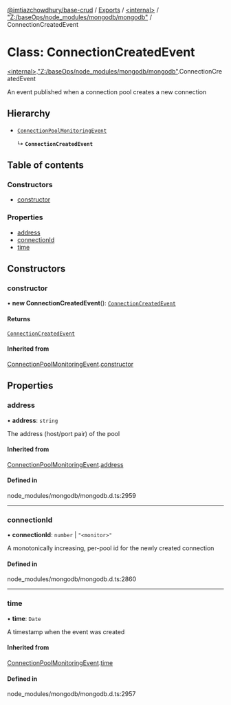 [@imtiazchowdhury/base-crud](../README.md) / [Exports](../modules.md) / [\<internal\>](../modules/internal_.md) / ["Z:/baseOps/node\_modules/mongodb/mongodb"](../modules/internal_._Z__baseOps_node_modules_mongodb_mongodb_.md) / ConnectionCreatedEvent

# Class: ConnectionCreatedEvent

[\<internal\>](../modules/internal_.md).["Z:/baseOps/node\_modules/mongodb/mongodb"](../modules/internal_._Z__baseOps_node_modules_mongodb_mongodb_.md).ConnectionCreatedEvent

An event published when a connection pool creates a new connection

## Hierarchy

- [`ConnectionPoolMonitoringEvent`](internal_._Z__baseOps_node_modules_mongodb_mongodb_.ConnectionPoolMonitoringEvent.md)

  ↳ **`ConnectionCreatedEvent`**

## Table of contents

### Constructors

- [constructor](internal_._Z__baseOps_node_modules_mongodb_mongodb_.ConnectionCreatedEvent.md#constructor)

### Properties

- [address](internal_._Z__baseOps_node_modules_mongodb_mongodb_.ConnectionCreatedEvent.md#address)
- [connectionId](internal_._Z__baseOps_node_modules_mongodb_mongodb_.ConnectionCreatedEvent.md#connectionid)
- [time](internal_._Z__baseOps_node_modules_mongodb_mongodb_.ConnectionCreatedEvent.md#time)

## Constructors

### constructor

• **new ConnectionCreatedEvent**(): [`ConnectionCreatedEvent`](internal_._Z__baseOps_node_modules_mongodb_mongodb_.ConnectionCreatedEvent.md)

#### Returns

[`ConnectionCreatedEvent`](internal_._Z__baseOps_node_modules_mongodb_mongodb_.ConnectionCreatedEvent.md)

#### Inherited from

[ConnectionPoolMonitoringEvent](internal_._Z__baseOps_node_modules_mongodb_mongodb_.ConnectionPoolMonitoringEvent.md).[constructor](internal_._Z__baseOps_node_modules_mongodb_mongodb_.ConnectionPoolMonitoringEvent.md#constructor)

## Properties

### address

• **address**: `string`

The address (host/port pair) of the pool

#### Inherited from

[ConnectionPoolMonitoringEvent](internal_._Z__baseOps_node_modules_mongodb_mongodb_.ConnectionPoolMonitoringEvent.md).[address](internal_._Z__baseOps_node_modules_mongodb_mongodb_.ConnectionPoolMonitoringEvent.md#address)

#### Defined in

node_modules/mongodb/mongodb.d.ts:2959

___

### connectionId

• **connectionId**: `number` \| ``"<monitor>"``

A monotonically increasing, per-pool id for the newly created connection

#### Defined in

node_modules/mongodb/mongodb.d.ts:2860

___

### time

• **time**: `Date`

A timestamp when the event was created

#### Inherited from

[ConnectionPoolMonitoringEvent](internal_._Z__baseOps_node_modules_mongodb_mongodb_.ConnectionPoolMonitoringEvent.md).[time](internal_._Z__baseOps_node_modules_mongodb_mongodb_.ConnectionPoolMonitoringEvent.md#time)

#### Defined in

node_modules/mongodb/mongodb.d.ts:2957

